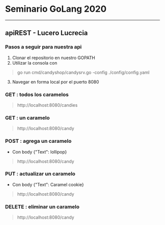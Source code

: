 # Seminario GoLang 2020
___________
## apiREST - Lucero Lucrecia

### Pasos a seguir para nuestra api

1. Clonar el repositorio en nuestro GOPATH
2. Utilizar la consola con 

> go run cmd/candyshop/candysrv.go -config ./config/config.yaml

3. Navegar en forma local por el puerto 8080 

### GET : todos los caramelos

> http://localhost:8080/candies

### GET : un caramelo

> http://localhost:8080/candy

### POST : agrega un caramelo  

- Con body {"Text": lollipop}

> http://localhost:8080/candy

### PUT : actualizar un caramelo

- Con body {"Text": Caramel cookie}

> http://localhost:8080/candy

### DELETE : eliminar un caramelo

> http://localhost:8080/candy



